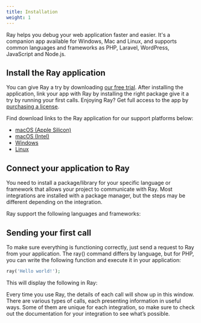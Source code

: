 ```yaml
---
title: Installation
weight: 1
---
```


Ray helps you debug your web application faster and easier. It's a companion app available for Windows, Mac and Linux, and supports common languages and frameworks as PHP, Laravel, WordPress, JavaScript and Node.js.

## Install the Ray application
You can give Ray a try by downloading [our free trial](https://myray.app/). After installing the application, link your app with Ray by installing the right package give it a try by running your first calls. Enjoying Ray? Get full access to the app by [purchasing a license](https://spatie.be/products/ray).

Find download links to the Ray application for our support platforms below:
* [macOS (Apple Silicon)](https://spatie.be/products/ray/download/macosAppleSilicon/latest)
* [macOS (Intel)](https://spatie.be/products/ray/download/macosIntel/latest)
* [Windows](https://spatie.be/products/ray/download/windows/latest)
* [Linux](https://spatie.be/products/ray/download/linux/latest)

## Connect your application to Ray
You need to install a package/library for your specific language or framework that allows your project to communicate with Ray. Most integrations are installed with a package manager, but the steps may be different depending on the integration.

Ray support the following languages and frameworks:

<x-integrations-overview></x-integrations-overview>

## Sending your first call
To make sure everything is functioning correctly, just send a request to Ray from your application. The ray() command differs by language, but for PHP, you can write the following function and execute it in your application:

```php
ray('Hello world!');
```

This will display the following in Ray:

Every time you use Ray, the details of each call will show up in this window. There are various types of calls, each presenting information in useful ways. Some of them are unique for each integration, so make sure to check out the documentation for your integration to see what’s possible.
